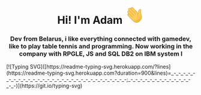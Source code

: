 <h1 align="center"> Hi! I'm Adam <img src="https://github.com/TryToCompile/TryToCompile/blob/main/gifs/Hi.gif" height="50"></h1>
<h3 align="center"> Dev from Belarus, i like everything connected with gamedev, like to play table tennis and programming. Now working in the company with RPGLE, JS and SQL DB2 on IBM system I</h3>
[![Typing SVG]([https://readme-typing-svg.herokuapp.com/?lines](https://readme-typing-svg.herokuapp.com?duration=900&lines)=_-_-_-_-_-_-_-_-_-_-_-_-_-_-_-_-_-_-_-_-_-_-_-_-_-_-_-_-_-_-;_-_-_-_-_-_-_-_-_-_-_-_-_-_-_-)](https://git.io/typing-svg)







<!--
**TryToCompile/TryToCompile** is a ✨ _special_ ✨ repository because its `README.md` (this file) appears on your GitHub profile.

Here are some ideas to get you started:

- 🔭 I’m currently working on ...
- 🌱 I’m currently learning ...
- 👯 I’m looking to collaborate on ...
- 🤔 I’m looking for help with ...
- 💬 Ask me about ...
- 📫 How to reach me: ...
- 😄 Pronouns: ...
- ⚡ Fun fact: ...
-->
